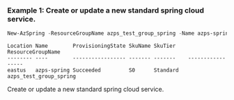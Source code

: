 ### Example 1: Create or update a new standard spring cloud service.
```powershell
New-AzSpring -ResourceGroupName azps_test_group_spring -Name azps-spring -Location eastus
```

```output
Location Name        ProvisioningState SkuName SkuTier    ResourceGroupName
-------- ----        ----------------- ------- -------    -----------------
eastus   azps-spring Succeeded         S0      Standard   azps_test_group_spring
```

Create or update a new standard spring cloud service.